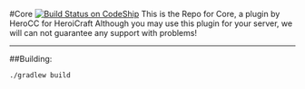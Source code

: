 #Core [![Build Status on CodeShip](https://img.shields.io/codeship/0e8eae70-6a51-0133-d9e6-62b058ef9788/master.svg?style=flat-square)](https://codeship.com/projects/114838)
This is the Repo for Core, a plugin by HeroCC for HeroiCraft
Although you may use this plugin for your server, we will can not guarantee any support with problems!

---

##Building:

    ./gradlew build
